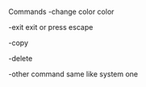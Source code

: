 Commands
-change color
color

-exit
exit
or press escape

-copy

-delete

-other command same like system one

